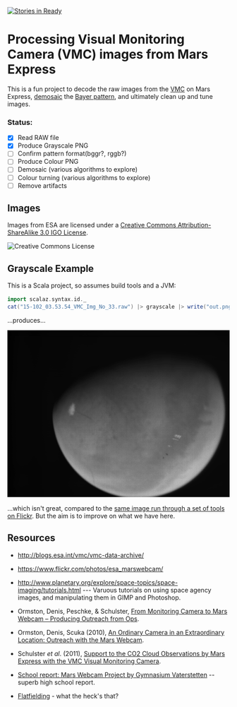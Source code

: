 [![Stories in Ready](https://badge.waffle.io/d6y/demosaic.png?label=ready&title=Ready)](https://waffle.io/d6y/demosaic)
# Processing Visual Monitoring Camera (VMC) images from Mars Express

[mosaic]: http://en.wikipedia.org/wiki/Demosaicing
[bayer]: http://en.wikipedia.org/wiki/Bayer_filter
[vmc]: http://blogs.esa.int/vmc/
[faq]: http://blogs.esa.int/vmc/faq/
[cc]: http://creativecommons.org/licenses/by-sa/3.0/igo/

This is a fun project to decode the raw images from the [VMC][faq] on Mars Express, [demosaic][mosaic] the [Bayer pattern][bayer], and ultimately clean up and tune images.

### Status:

- [x] Read RAW file
- [x] Produce Grayscale PNG
- [ ] Confirm pattern format(bggr?, rggb?)
- [ ] Produce Colour PNG
- [ ] Demosaic (various algorithms to explore)
- [ ] Colour turning (various algorithms to explore)
- [ ] Remove artifacts

## Images

Images from ESA are licensed under a [Creative Commons Attribution-ShareAlike 3.0 IGO License][cc].

![Creative Commons License](https://i.creativecommons.org/l/by-sa/3.0/igo/88x31.png)

## Grayscale Example

This is a Scala project, so assumes build tools and a JVM:

``` scala
import scalaz.syntax.id._
cat("15-102_03.53.54_VMC_Img_No_33.raw") |> grayscale |> write("out.png")
```

...produces...

![Simple Grayscale](15-102_03.53.54_VMC_Img_No_33-gray.png)

...which isn't great, compared to the [same image run through a set of tools on Flickr](https://www.flickr.com/photos/esa_marswebcam/16968680597/). But the aim is to improve on what we have here.


## Resources

- http://blogs.esa.int/vmc/vmc-data-archive/

- https://www.flickr.com/photos/esa_marswebcam/

- http://www.planetary.org/explore/space-topics/space-imaging/tutorials.html --- Varuous tutorials on using space agency images, and manipulating them in GIMP and Photoshop.

- Ormston, Denis, Peschke, & Schulster, [From Monitoring Camera to Mars Webcam – Producing Outreach from Ops](http://esamultimedia.esa.int/multimedia/esoc/Mars_Webcam.pdf).

- Ormston, Denis, Scuka (2010), [An Ordinary Camera in an Extraordinary Location: Outreach with the Mars Webcam](http://www.slideshare.net/esaops/an-ordinary-camera-in-an-extraordinary-location-outreach-with-the-mars-webcam).

- Schulster _et al_. (2011), [Support to the CO2 Cloud Observations by Mars Express with the VMC Visual Monitoring Camera](http://meetingorganizer.copernicus.org/EPSC-DPS2011/EPSC-DPS2011-706-1.pdf).

- [School report: Mars Webcam Project by Gymnasium Vaterstetten](http://blogs.esa.int/vmc/2010/08/) -- superb high school report.

- [Flatfielding](http://en.wikipedia.org/wiki/Flat-field_correction) - what the heck's that?
